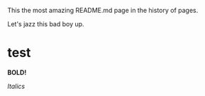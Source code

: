 This the most amazing README.md page in the history of pages.

Let's jazz this bad boy up.

test
====

**BOLD!**

*Italics*
